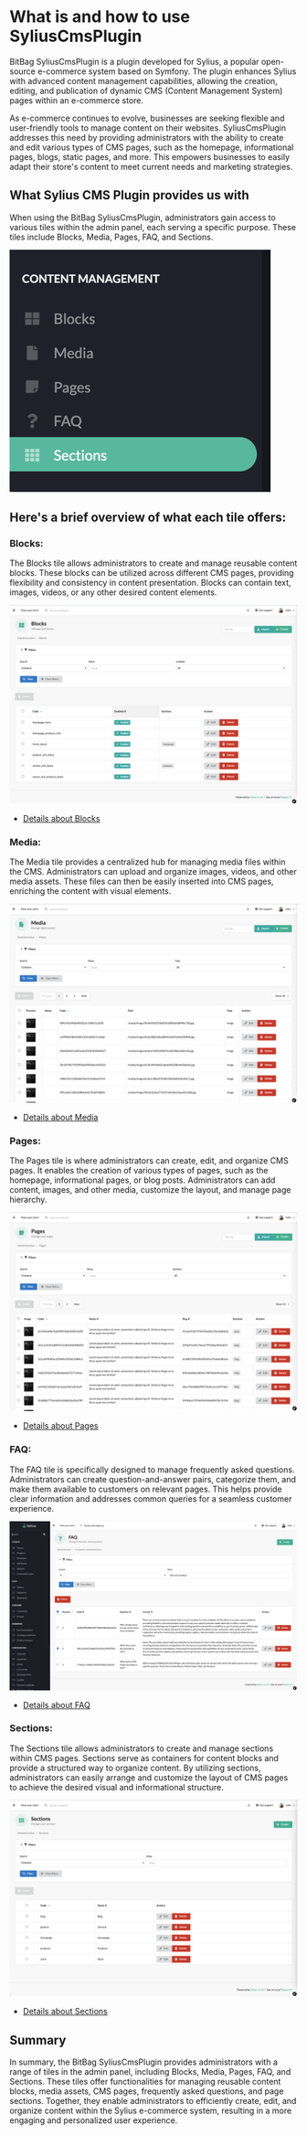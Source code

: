 # What is and how to use SyliusCmsPlugin

BitBag SyliusCmsPlugin is a plugin developed for Sylius, 
a popular open-source e-commerce system based on Symfony. 
The plugin enhances Sylius with advanced content management capabilities, allowing the creation,
editing, and publication of dynamic CMS (Content Management System) pages within an e-commerce store.

As e-commerce continues to evolve, businesses are seeking flexible and user-friendly tools to manage content on their websites.
SyliusCmsPlugin addresses this need by providing administrators with the ability to create and edit various types of CMS pages,
such as the homepage, informational pages, blogs, static pages, and more. 
This empowers businesses to easily adapt their store's content to meet current needs and marketing strategies.

## What Sylius CMS Plugin provides us with

When using the BitBag SyliusCmsPlugin, administrators gain access to various tiles within the admin panel, each serving a specific purpose.
These tiles include Blocks, Media, Pages, FAQ, and Sections. 

![Screenshot showing content management config in admin](content_management.png)

## Here's a brief overview of what each tile offers:
### Blocks:
The Blocks tile allows administrators to create and manage reusable content blocks.
These blocks can be utilized across different CMS pages, providing flexibility and consistency in content presentation.
Blocks can contain text, images, videos, or any other desired content elements.

![Screenshot showing content management config in admin](blocks_cms.png)
- [Details about Blocks](use_case_blocks.md)

### Media:
The Media tile provides a centralized hub for managing media files within the CMS.
Administrators can upload and organize images, videos, and other media assets.
These files can then be easily inserted into CMS pages, enriching the content with visual elements.

![Screenshot showing content management config in admin](media_cms.png)

- [Details about Media](use_case_media.md)


### Pages: 
The Pages tile is where administrators can create, edit, and organize CMS pages.
It enables the creation of various types of pages, such as the homepage, informational pages, or blog posts.
Administrators can add content, images, and other media, customize the layout, and manage page hierarchy.


![Screenshot showing content management config in admin](pages_cms.png)

- [Details about Pages](use_case_pages.md)

### FAQ: 
The FAQ tile is specifically designed to manage frequently asked questions.
Administrators can create question-and-answer pairs, categorize them, and make them available to customers on relevant pages.
This helps provide clear information and addresses common queries for a seamless customer experience.

![Screenshot showing content management config in admin](faq_cms.png)

- [Details about FAQ](use_case_faq.md)

### Sections: 
The Sections tile allows administrators to create and manage sections within CMS pages.
Sections serve as containers for content blocks and provide a structured way to organize content.
By utilizing sections, administrators can easily arrange and customize the layout of CMS pages to achieve the desired visual and informational structure.

![Screenshot showing content management config in admin](sections_cms.png)

- [Details about Sections](use_case_sections.md)

## Summary

In summary, the BitBag SyliusCmsPlugin provides administrators with a range of tiles in the admin panel, including Blocks,
Media, Pages, FAQ, and Sections.
These tiles offer functionalities for managing reusable content blocks, media assets, CMS pages, frequently asked questions,
and page sections.
Together, they enable administrators to efficiently create, edit, and organize content within the Sylius e-commerce system,
resulting in a more engaging and personalized user experience.
